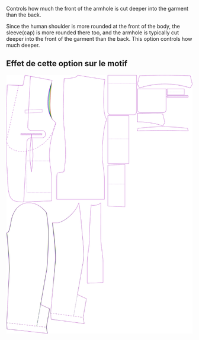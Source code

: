 
Controls how much the front of the armhole is cut deeper into the garment than the back.

Since the human shoulder is more rounded at the front of the body, the sleeve(cap) is more rounded there too, and the armhole is typically cut deeper into the front of the garment than the back. This option controls how much deeper.


## Effet de cette option sur le motif
![This image shows the effect of this option by superimposing several variants that have a different value for this option](jaeger_frontarmholedeeper_sample.svg "Effect of this option on the pattern")
